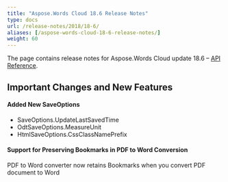 ```yaml
---
title: "Aspose.Words Cloud 18.6 Release Notes"
type: docs
url: /release-notes/2018/18-6/
aliases: [/aspose-words-cloud-18-6-release-notes/]
weight: 60
---
```


The page contains release notes for Aspose.Words Cloud update 18.6 – [API Reference](https://apireference.aspose.cloud/words/).

## Important Changes and New Features

#### Added New SaveOptions

- SaveOptions.UpdateLastSavedTime
- OdtSaveOptions.MeasureUnit
- HtmlSaveOptions.CssClassNamePrefix

#### Support for Preserving Bookmarks in PDF to Word Conversion

PDF to Word converter now retains Bookmarks when you convert PDF document to Word

